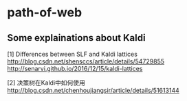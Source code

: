# path-of-web

## Some explainations about Kaldi

[1] Differences between SLF and Kaldi lattices   
http://blog.csdn.net/shensccs/article/details/54729855  
http://senarvi.github.io/2016/12/15/kaldi-lattices  

[2] 决策树在Kaldi中如何使用  
http://blog.csdn.net/chenhoujiangsir/article/details/51613144  
